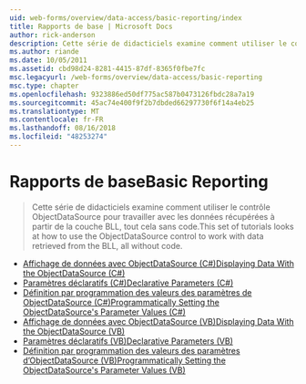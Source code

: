 ```yaml
---
uid: web-forms/overview/data-access/basic-reporting/index
title: Rapports de base | Microsoft Docs
author: rick-anderson
description: Cette série de didacticiels examine comment utiliser le contrôle ObjectDataSource pour travailler avec les données récupérées à partir de la couche BLL, tout cela sans code.
ms.author: riande
ms.date: 10/05/2011
ms.assetid: cbd98d24-8281-4415-87df-8365f0fbe7fc
msc.legacyurl: /web-forms/overview/data-access/basic-reporting
msc.type: chapter
ms.openlocfilehash: 9323886ed50df775ac587b0473126fbdc28a7a19
ms.sourcegitcommit: 45ac74e400f9f2b7dbded66297730f6f14a4eb25
ms.translationtype: MT
ms.contentlocale: fr-FR
ms.lasthandoff: 08/16/2018
ms.locfileid: "48253274"
---
```

<a name="basic-reporting"></a><span data-ttu-id="ff465-103">Rapports de base</span><span class="sxs-lookup"><span data-stu-id="ff465-103">Basic Reporting</span></span>
====================
> <span data-ttu-id="ff465-104">Cette série de didacticiels examine comment utiliser le contrôle ObjectDataSource pour travailler avec les données récupérées à partir de la couche BLL, tout cela sans code.</span><span class="sxs-lookup"><span data-stu-id="ff465-104">This set of tutorials looks at how to use the ObjectDataSource control to work with data retrieved from the BLL, all without code.</span></span>


- [<span data-ttu-id="ff465-105">Affichage de données avec ObjectDataSource (C#)</span><span class="sxs-lookup"><span data-stu-id="ff465-105">Displaying Data With the ObjectDataSource (C#)</span></span>](displaying-data-with-the-objectdatasource-cs.md)
- [<span data-ttu-id="ff465-106">Paramètres déclaratifs (C#)</span><span class="sxs-lookup"><span data-stu-id="ff465-106">Declarative Parameters (C#)</span></span>](declarative-parameters-cs.md)
- [<span data-ttu-id="ff465-107">Définition par programmation des valeurs des paramètres de ObjectDataSource (C#)</span><span class="sxs-lookup"><span data-stu-id="ff465-107">Programmatically Setting the ObjectDataSource's Parameter Values (C#)</span></span>](programmatically-setting-the-objectdatasource-s-parameter-values-cs.md)
- [<span data-ttu-id="ff465-108">Affichage de données avec ObjectDataSource (VB)</span><span class="sxs-lookup"><span data-stu-id="ff465-108">Displaying Data With the ObjectDataSource (VB)</span></span>](displaying-data-with-the-objectdatasource-vb.md)
- [<span data-ttu-id="ff465-109">Paramètres déclaratifs (VB)</span><span class="sxs-lookup"><span data-stu-id="ff465-109">Declarative Parameters (VB)</span></span>](declarative-parameters-vb.md)
- [<span data-ttu-id="ff465-110">Définition par programmation des valeurs des paramètres d’ObjectDataSource (VB)</span><span class="sxs-lookup"><span data-stu-id="ff465-110">Programmatically Setting the ObjectDataSource's Parameter Values (VB)</span></span>](programmatically-setting-the-objectdatasource-s-parameter-values-vb.md)
